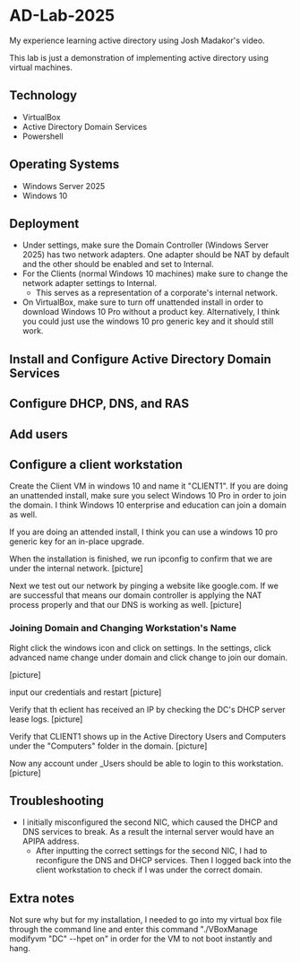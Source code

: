 # AD-Lab-2025
 My experience learning active directory using Josh Madakor's video.
 
This lab is just a demonstration of implementing active directory using virtual machines.

## Technology
- VirtualBox
- Active Directory Domain Services
- Powershell

## Operating Systems
- Windows Server 2025
- Windows 10 

## Deployment

- Under settings, make sure the Domain Controller (Windows Server 2025) has two network adapters. One adapter should be NAT by default and the other should be enabled and set to Internal.
- For the Clients (normal Windows 10 machines) make sure to change the network adapter settings to Internal. 
    - This serves as a representation of a corporate's internal network.
- On VirtualBox, make sure to turn off unattended install in order to download Windows 10 Pro without a product key. Alternatively, I think you could just use the windows 10 pro generic key and it should still work.

## Install and Configure Active Directory Domain Services

## Configure DHCP, DNS, and RAS

## Add users


## Configure a client workstation
Create the Client VM in windows 10 and name it "CLIENT1". 
If you are doing an unattended install, make sure you select Windows 10 Pro in order to join the domain. I think Windows 10 enterprise and education can join a domain as well.

If you are doing an attended install, I think you can use a windows 10 pro generic key for an in-place upgrade.

When the installation is finished, we run ipconfig to confirm that we are under the internal network.
[picture]

Next we test out our network by pinging a website like google.com. If we are successful that means our domain controller is applying the NAT process properly and that our DNS is working as well. 
[picture]

### Joining Domain and Changing Workstation's Name
Right click the windows icon and click on settings. In the settings, click advanced name change  under domain and click change to join our domain. 

[picture]

input our credentials and restart
[picture]

Verify that th eclient has received an IP by checking the DC's DHCP server lease logs.
[picture]

Verify that CLIENT1 shows up in the Active Directory Users and Computers under the "Computers" folder in the domain.
[picture]

Now any account under _Users should be able to login to this workstation. 
[picture]

## Troubleshooting
- I initially misconfigured the second NIC, which caused the DHCP and DNS services to break. As a result the internal server would have an APIPA address.
    - After inputting the correct settings for the second NIC, I had to reconfigure the DNS and DHCP services. Then I logged back into the client workstation to check if I was under the correct domain.

## Extra notes
Not sure why but for my installation, I needed to go into my virtual box file through the command line and enter this command "./VBoxManage modifyvm "DC" --hpet on" in order for the VM to not boot instantly and hang.